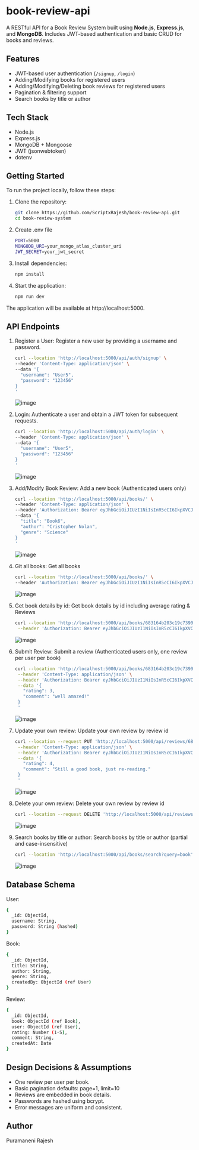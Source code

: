 # book-review-api

A RESTful API for a Book Review System built using **Node.js**, **Express.js**, and **MongoDB**. Includes JWT-based authentication and basic CRUD for books and reviews.

## Features

- JWT-based user authentication (`/signup`, `/login`)
- Adding/Modifying books for registered users
- Adding/Modifying/Deleting book reviews for registered users
- Pagination & filtering support
- Search books by title or author

## Tech Stack

- Node.js
- Express.js
- MongoDB + Mongoose
- JWT (jsonwebtoken)
- dotenv

## Getting Started

To run the project locally, follow these steps:

1. Clone the repository:

   ```bash
   git clone https://github.com/ScriptxRajesh/book-review-api.git
   cd book-review-system
   ```

2. Create .env file

   ```bash
   PORT=5000
   MONGODB_URI=your_mongo_atlas_cluster_uri
   JWT_SECRET=your_jwt_secret
   ```

3. Install dependencies:
    ```bash
    npm install
    ```

4. Start the application:
    ```bash
    npm run dev
    ```
The application will be available at http://localhost:5000.



## API Endpoints
1. Register a User:
   Register a new user by providing a username and password.
    ```bash
    curl --location 'http://localhost:5000/api/auth/signup' \
    --header 'Content-Type: application/json' \
    --data '{
      "username": "User5",
      "password": "123456"
    }
    '
    ```
    ![image](https://github.com/user-attachments/assets/a4aecf94-d44e-4bb6-a6c5-172cd891df0c)
   
2. Login:
   Authenticate a user and obtain a JWT token for subsequent requests.
    ```bash
    curl --location 'http://localhost:5000/api/auth/login' \
    --header 'Content-Type: application/json' \
    --data '{
      "username": "User5",
      "password": "123456"
    }
    '
    ```
    ![image](https://github.com/user-attachments/assets/14096409-6517-4601-b81e-7f3208c85564)

3. Add/Modify Book Review:
   Add a new book (Authenticated users only)
    ```bash
    curl --location 'http://localhost:5000/api/books/' \
    --header 'Content-Type: application/json' \
    --header 'Authorization: Bearer eyJhbGciOiJIUzI1NiIsInR5cCI6IkpXVCJ9.eyJpZCI6IjY4MzBkMjkzY2M0MDNlZjE1Nzc0ZGQxZSIsImlhdCI6MTc0ODAzMjI4NSwiZXhwIjoxNzQ4MTE4Njg1fQ.LylBcXfwy9Ylf-HFP53boTDKtMoAHzLN1lmNwPFTeDc' \
    --data '{
      "title": "Book6",
      "author": "Cristopher Nolan",
      "genre": "Science"
    }
    '
    ```
    ![image](https://github.com/user-attachments/assets/8f838561-9f03-407a-a5d9-d0da957af128)



4. Git all books:
   Get all books
    ```bash
    curl --location 'http://localhost:5000/api/books/' \
    --header 'Authorization: Bearer eyJhbGciOiJIUzI1NiIsInR5cCI6IkpXVCJ9.eyJpZCI6IjY4MzBkMjkzY2M0MDNlZjE1Nzc0ZGQxZSIsImlhdCI6MTc0ODAzMjI4NSwiZXhwIjoxNzQ4MTE4Njg1fQ.LylBcXfwy9Ylf-HFP53boTDKtMoAHzLN1lmNwPFTeDc'
    ```
    ![image](https://github.com/user-attachments/assets/94e83e21-a6e2-4cf0-aff1-e0a8514588fb)



5. Get book details by id:
   Get book details by id including average rating & Reviews
   ```bash
   curl --location 'http://localhost:5000/api/books/683164b203c19c73909df12c' \
    --header 'Authorization: Bearer eyJhbGciOiJIUzI1NiIsInR5cCI6IkpXVCJ9.eyJpZCI6IjY4MzBkMjkzY2M0MDNlZjE1Nzc0ZGQxZSIsImlhdCI6MTc0ODAzMjI4NSwiZXhwIjoxNzQ4MTE4Njg1fQ.LylBcXfwy9Ylf-HFP53boTDKtMoAHzLN1lmNwPFTeDc'
   ```
   ![image](https://github.com/user-attachments/assets/b63faeab-4d1d-4fda-8a02-a1b411cfd1db)


6. Submit Review:
   Submit a review (Authenticated users only, one review per user per book)
   ```bash
   curl --location 'http://localhost:5000/api/books/683164b203c19c73909df12c/reviews' \
    --header 'Content-Type: application/json' \
    --header 'Authorization: Bearer eyJhbGciOiJIUzI1NiIsInR5cCI6IkpXVCJ9.eyJpZCI6IjY4MzBkMjkzY2M0MDNlZjE1Nzc0ZGQxZSIsImlhdCI6MTc0ODAzMjI4NSwiZXhwIjoxNzQ4MTE4Njg1fQ.LylBcXfwy9Ylf-HFP53boTDKtMoAHzLN1lmNwPFTeDc' \
    --data '{
      "rating": 3,
      "comment": "well amazed!"
    }
    '
   ```
   ![image](https://github.com/user-attachments/assets/5047b286-4d70-43d3-9e3a-56253750a90d)



7. Update your own review:
    Update your own review by review id
   ```bash
   curl --location --request PUT 'http://localhost:5000/api/reviews/6830df63e5f5850de957206a' \
    --header 'Content-Type: application/json' \
    --header 'Authorization: Bearer eyJhbGciOiJIUzI1NiIsInR5cCI6IkpXVCJ9.eyJpZCI6IjY4MzBkMjkzY2M0MDNlZjE1Nzc0ZGQxZSIsImlhdCI6MTc0ODAzMjI4NSwiZXhwIjoxNzQ4MTE4Njg1fQ.LylBcXfwy9Ylf-HFP53boTDKtMoAHzLN1lmNwPFTeDc' \
    --data '{
      "rating": 4,
      "comment": "Still a good book, just re-reading."
    }
    '
   ```
   ![image](https://github.com/user-attachments/assets/3f55d67e-3905-4b48-9e75-9449345c3c0e)



8. Delete your own review:
   Delete your own review by review id
   ```bash
   curl --location --request DELETE 'http://localhost:5000/api/reviews/6830df63e5f5850de957206a'
   ```
   ![image](https://github.com/user-attachments/assets/b09c7f0c-8020-47b6-97b9-581b9562cf73)


9. Search books by title or author:
    Search books by title or author (partial and case-insensitive)
   ```bash
   curl --location 'http://localhost:5000/api/books/search?query=book'
   ```
   ![image](https://github.com/user-attachments/assets/77761ef7-8ab2-4b24-9abb-ad2d620846e2)




## Database Schema

User:
  ```bash
  {
    _id: ObjectId,
    username: String,
    password: String (hashed)
  }
  ```


Book:
  ```bash
  {
    _id: ObjectId,
    title: String,
    author: String,
    genre: String,
    createdBy: ObjectId (ref User)
  }
  ```


Review:
  ```bash
  {
    _id: ObjectId,
    book: ObjectId (ref Book),
    user: ObjectId (ref User),
    rating: Number (1-5),
    comment: String,
    createdAt: Date
  }
  ```


## Design Decisions & Assumptions
 - One review per user per book.
 - Basic pagination defaults: page=1, limit=10
 - Reviews are embedded in book details.
 - Passwords are hashed using bcrypt.
 - Error messages are uniform and consistent.

## Author
Puramaneni Rajesh
